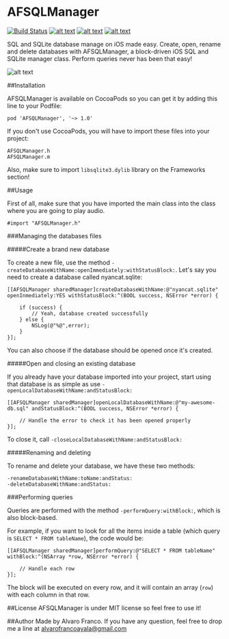 AFSQLManager
==============

[![Build Status](https://travis-ci.org/AlvaroFranco/AFSQLManager.svg?branch=v1.0)](https://travis-ci.org/AlvaroFranco/AFSQLManager)
[![alt text](https://cocoapod-badges.herokuapp.com/v/AFSQLManager/badge.png "")]()
[![alt text](https://cocoapod-badges.herokuapp.com/p/AFSQLManager/badge.png "")]()
[![alt text](https://camo.githubusercontent.com/f513623dcee61532125032bbf1ddffda06ba17c7/68747470733a2f2f676f2d736869656c64732e6865726f6b756170702e636f6d2f6c6963656e73652d4d49542d626c75652e706e67 "")]()

SQL and SQLite database manage on iOS made easy. Create, open, rename and delete databases with AFSQLManager, a block-driven iOS SQL and SQLite manager class. Perform queries never has been that easy!

![alt text](https://raw.github.com/AlvaroFranco/AFSQLManager/master/preview.gif "Preview")

##Installation

AFSQLManager is available on CocoaPods so you can get it by adding this line to your Podfile:
	
	pod 'AFSQLManager', '~> 1.0'
	
If you don't use CocoaPods, you will have to import these files into your project:

	AFSQLManager.h
	AFSQLManager.m
	
Also, make sure to import ```libsqlite3.dylib``` library on the Frameworks section!

##Usage

First of all, make sure that you have imported the main class into the class where you are going to play audio.

	#import "AFSQLManager.h"
	
###Managing the databases files

#####Create a brand new database

To create a new file, use the method ```-createDatabaseWithName:openImmediately:withStatusBlock:```. Let's say you need to create a database called nyancat.sqlite:

    [[AFSQLManager sharedManager]createDatabaseWithName:@"nyancat.sqlite" openInmediately:YES withStatusBlock:^(BOOL success, NSError *error) {
        
        if (success) {
        	// Yeah, database created successfully
        } else {
        	NSLog(@"%@",error);
        }
    }];

You can also choose if the database should be opened once it's created.
    
#####Open and closing an existing database

If you already have your database imported into your project, start using that database is as simple as use ```-openLocalDatabaseWithName:andStatusBlock:```

	[[AFSQLManager sharedManager]openLocalDatabaseWithName:@"my-awesome-db.sql" andStatusBlock:^(BOOL success, NSError *error) {
        
        // Handle the error to check it has been opened properly
    }];
    
To close it, call ```-closeLocalDatabaseWithName:andStatusBlock:```

#####Renaming and deleting

To rename and delete your database, we have these two methods:

	-renameDatabaseWithName:toName:andStatus:
	-deleteDatabaseWithName:andStatus:
		
###Performing queries

Queries are performed with the method ```-performQuery:withBlock:```, which is also block-based.

For example, if you want to look for all the items inside a table (which query is ```SELECT * FROM tableName```), the code would be:
	
	[[AFSQLManager sharedManager]performQuery:@"SELECT * FROM tableName" withBlock:^(NSArray *row, NSError *error) {
        
        // Handle each row
    }];
    
The block will be executed on every row, and it will contain an array (```row```) with each column in that row.

##License
AFSQLManager is under MIT license so feel free to use it!

##Author
Made by Alvaro Franco. If you have any question, feel free to drop me a line at [alvarofrancoayala@gmail.com](mailto:alvarofrancoayala@gmail.com)
